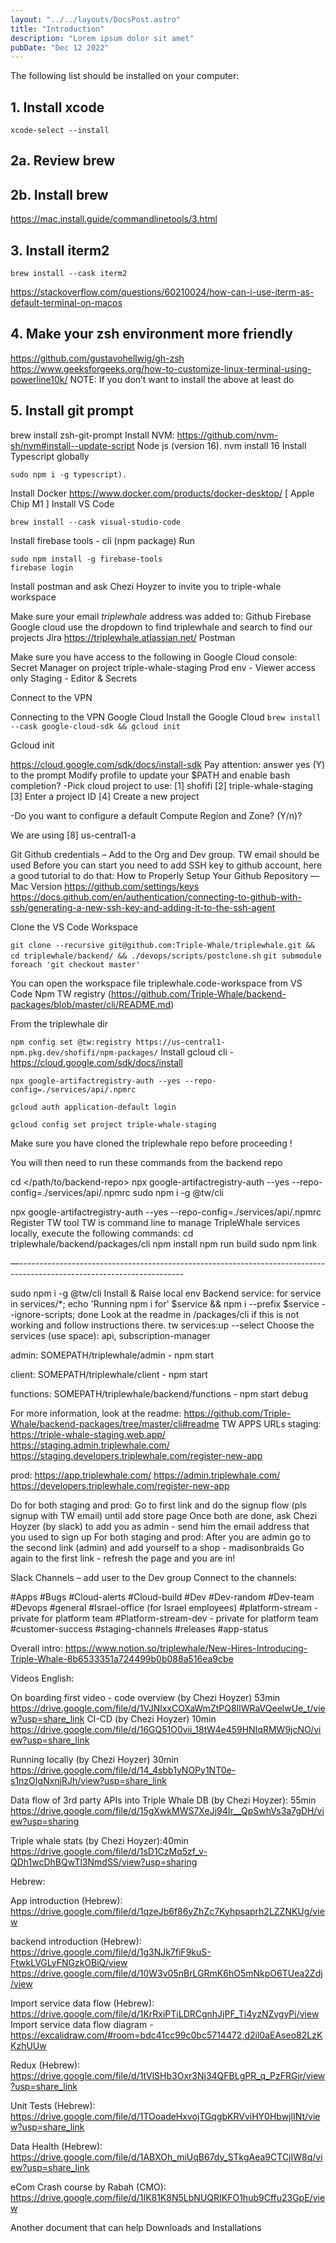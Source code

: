 ```yaml
---
layout: "../../layouts/DocsPost.astro"
title: "Introduction"
description: "Lorem ipsum dolor sit amet"
pubDate: "Dec 12 2022"
---
```


The following list should be installed on your computer:
## 1. Install xcode 
```
xcode-select --install
```
## 2a.	Review brew
## 2b.	Install brew 
https://mac.install.guide/commandlinetools/3.html
## 3.	Install iterm2
```
brew install --cask iterm2
```
https://stackoverflow.com/questions/60210024/how-can-i-use-iterm-as-default-terminal-on-macos
## 4. Make your zsh environment more friendly
https://github.com/gustavohellwig/gh-zsh
https://www.geeksforgeeks.org/how-to-customize-linux-terminal-using-powerline10k/
NOTE: If you don’t want to install the above at least do
## 5.	Install git prompt 
brew install zsh-git-prompt
Install NVM: https://github.com/nvm-sh/nvm#install--update-script
Node js (version 16).
nvm install 16
Install Typescript globally 
```
sudo npm i -g typescript).
```
Install Docker
https://www.docker.com/products/docker-desktop/ [ Apple Chip M1 ]
Install VS Code 
```
brew install --cask visual-studio-code
```
Install firebase tools - cli (npm package)
Run 
```
sudo npm install -g firebase-tools
firebase login
```
 
Install postman and ask Chezi Hoyzer to invite you to triple-whale workspace
 
Make sure your email *triplewhale* address was added to:
Github
Firebase
Google cloud use the dropdown to find triplewhale and search to find our projects
Jira https://triplewhale.atlassian.net/
Postman
 
Make sure you have access to the following in Google Cloud console:
Secret Manager on project triple-whale-staging
Prod env - Viewer access only
Staging - Editor & Secrets


Connect to the VPN

Connecting to the VPN
Google Cloud
Install the Google Cloud
`brew install --cask google-cloud-sdk && gcloud init`
 
Gcloud init
 
https://cloud.google.com/sdk/docs/install-sdk
Pay attention:
answer yes (Y) to the prompt Modify profile to update your $PATH and enable bash completion? 
-Pick cloud project to use: 
 [1] shofifi
 [2] triple-whale-staging
 [3] Enter a project ID
 [4] Create a new project
 
-Do you want to configure a default Compute Region and Zone? (Y/n)?  
 
We are using [8] us-central1-a
 
Git
Github credentials – Add to the Org and Dev group. TW email should be used
Before you can start you need to add SSH key to github account, here a good tutorial to do that: How to Properly Setup Your Github Repository — Mac Version
https://github.com/settings/keys
https://docs.github.com/en/authentication/connecting-to-github-with-ssh/generating-a-new-ssh-key-and-adding-it-to-the-ssh-agent
 
 
Clone the VS Code Workspace

`git clone --recursive git@github.com:Triple-Whale/triplewhale.git && cd triplewhale/backend/ && ./devops/scripts/postclone.sh`
`git submodule foreach 'git checkout master'`
 
You can open the workspace file triplewhale.code-workspace from VS Code
Npm TW registry
(https://github.com/Triple-Whale/backend-packages/blob/master/cli/README.md) 

From the triplewhale dir

`npm config set @tw:registry https://us-central1-npm.pkg.dev/shofifi/npm-packages/`
Install gcloud cli - https://cloud.google.com/sdk/docs/install
```
npx google-artifactregistry-auth --yes --repo-config=./services/api/.npmrc
```

`gcloud auth application-default login`

`gcloud config set project triple-whale-staging`

Make sure you have cloned the triplewhale repo before proceeding !

You will then need to run these commands from the backend repo

cd </path/to/backend-repo>
npx google-artifactregistry-auth --yes --repo-config=./services/api/.npmrc
sudo npm i -g @tw/cli


 
npx google-artifactregistry-auth --yes --repo-config=./services/api/.npmrc
Register TW tool
TW is command line to manage TripleWhale services locally, execute the following commands:
cd triplewhale/backend/packages/cli
npm install
npm run build
sudo npm link

—-----------------------------------------------------------------------------------------------------------------------


sudo npm i -g @tw/cli
Install & Raise local env
Backend service:
for service in services/*;
echo 'Running npm i for' $service &&  npm i --prefix $service --ignore-scripts; 
done
Look at the readme in /packages/cli if this is not working and follow instructions there.
tw services:up --select 
Choose the services (use space): api, subscription-manager
 
admin:
SOMEPATH/triplewhale/admin - npm start

client:
SOMEPATH/triplewhale/client - npm start

functions:
SOMEPATH/triplewhale/backend/functions - npm start debug
 
For more information, look at the readme: https://github.com/Triple-Whale/backend-packages/tree/master/cli#readme 
TW APPS URLs
staging:
https://triple-whale-staging.web.app/
https://staging.admin.triplewhale.com/
https://staging.developers.triplewhale.com/register-new-app 
 
prod:
https://app.triplewhale.com/ 
https://admin.triplewhale.com/ 
https://developers.triplewhale.com/register-new-app 
 
 
Do for both staging and prod: Go to first link and do the signup flow (pls signup with TW email)
 until add store page
Once both are done, ask Chezi Hoyzer (by slack) to add you as admin - send him the email address that you used to sign up
For both staging and prod: After you are admin go to the second link (admin) and add yourself to a shop - madisonbraids
Go again to the first link - refresh the page and you are in! 


 
Slack Channels – add user to the Dev group
Connect to the channels:
 
#Apps
#Bugs
#Cloud-alerts
#Cloud-build
#Dev
#Dev-random
#Dev-team
#Devops
#general
#Israel-office (for Israel employees)
#platform-stream - private for platform team
#Platform-stream-dev - private for platform team
#customer-success
#staging-channels
#releases
#app-status
 
Overall intro: 
https://www.notion.so/triplewhale/New-Hires-Introducing-Triple-Whale-8b6533351a724499b0b088a516ea9cbe
 
Videos
English:
 
On boarding first video - code overview (by Chezi Hoyzer) 53min
https://drive.google.com/file/d/1VJNlxxCOXaWmZtPQ8lIWRaVQeelwUe_t/view?usp=share_link 
CI-CD (by Chezi Hoyzer) 10min
https://drive.google.com/file/d/16GQ51O0vii_18tW4e459HNIqRMW9jcNO/view?usp=share_link
 
Running locally (by Chezi Hoyzer) 30min
https://drive.google.com/file/d/14_4sbb1yNOPy1NT0e-s1nzOIgNxnjRJh/view?usp=share_link
 
Data flow of 3rd party APIs into Triple Whale DB (by Chezi Hoyzer): 55min
https://drive.google.com/file/d/15gXwkMWS7XeJj94Ir__QpSwhVs3a7gDH/view?usp=sharing
 
Triple whale stats (by Chezi Hoyzer):40min 
https://drive.google.com/file/d/1sD1CzMq5zf_v-QDh1wcDhBQwTl3NmdSS/view?usp=sharing
 
Hebrew:
 
App introduction (Hebrew):
https://drive.google.com/file/d/1qzeJb6f86yZhZc7Kyhpsaprh2LZZNKUg/view 
 
backend introduction (Hebrew):
https://drive.google.com/file/d/1g3NJk7fiF9kuS-FtwkLVGLyFNGzkOBiQ/view 
https://drive.google.com/file/d/10W3v05nBrLGRmK6hO5mNkpO6TUea2Zdj/view 
 
Import service data flow (Hebrew):
https://drive.google.com/file/d/1KrRxiPTiLDRCgnhJjPF_Ti4yzNZvgyPj/view 
Import service data flow diagram - https://excalidraw.com/#room=bdc41cc99c0bc5714472,d2il0aEAseo82LzKKzhUUw 
 
Redux (Hebrew): 
https://drive.google.com/file/d/1tVlSHb3Oxr3Nj34QFBLgPR_q_PzFRGjr/view?usp=share_link
 
Unit Tests (Hebrew):
https://drive.google.com/file/d/1TOoadeHxvojTGqgbKRVviHY0HbwjlINt/view?usp=share_link
 
Data Health (Hebrew): 
https://drive.google.com/file/d/1ABXOh_miUqB67dy_STkgAea9CTCjIW8q/view?usp=share_link
 
 
eCom Crash course by Rabah (CMO): 
https://drive.google.com/file/d/1IK81K8N5LbNUQRIKFO1hub9Cffu23GpE/view
 
Another document that can help Downloads and Installations
 
